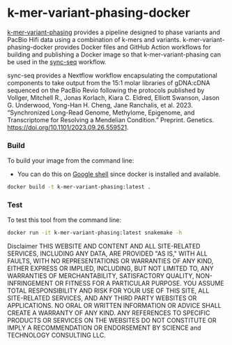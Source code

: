 # k-mer-variant-phasing-docker

[k-mer-variant-phasing](https://github.com/mrvollger/k-mer-variant-phasing) provides a pipeline designed to phase variants and PacBio Hifi data using a combination of k-mers and variants. k-mer-variant-phasing-docker provides Docker files and GitHub Action workflows for building and publishing a Docker image so that k-mer-variant-phasing can be used in the [sync-seq](https://github.com/adeslatt/sync-seq) workflow.

sync-seq provides a Nextflow workflow encapsulating the computational components to take output from the 15:1 molar libraries of gDNA:cDNA sequenced on the PacBio Revio following the protocols published by Vollger, Mitchell R., Jonas Korlach, Kiara C. Eldred, Elliott Swanson, Jason G. Underwood, Yong-Han H. Cheng, Jane Ranchalis, et al. 2023. “Synchronized Long-Read Genome, Methylome, Epigenome, and Transcriptome for Resolving a Mendelian Condition.” Preprint. Genetics. https://doi.org/10.1101/2023.09.26.559521.

### Build

To build your image from the command line:
* You can do this on [Google shell](https://shell.cloud.google.com) since docker is installed and available.

```bash
docker build -t k-mer-variant-phasing:latest .
```

### Test

To test this tool from the command line:

```bash
docker run -it k-mer-variant-phasing:latest snakemake -h
```

Disclaimer
THIS WEBSITE AND CONTENT AND ALL SITE-RELATED SERVICES, INCLUDING ANY DATA, ARE PROVIDED "AS IS," WITH ALL FAULTS, WITH NO REPRESENTATIONS OR WARRANTIES OF ANY KIND, EITHER EXPRESS OR IMPLIED, INCLUDING, BUT NOT LIMITED TO, ANY WARRANTIES OF MERCHANTABILITY, SATISFACTORY QUALITY, NON-INFRINGEMENT OR FITNESS FOR A PARTICULAR PURPOSE. YOU ASSUME TOTAL RESPONSIBILITY AND RISK FOR YOUR USE OF THIS SITE, ALL SITE-RELATED SERVICES, AND ANY THIRD PARTY WEBSITES OR APPLICATIONS. NO ORAL OR WRITTEN INFORMATION OR ADVICE SHALL CREATE A WARRANTY OF ANY KIND. ANY REFERENCES TO SPECIFIC PRODUCTS OR SERVICES ON THE WEBSITES DO NOT CONSTITUTE OR IMPLY A RECOMMENDATION OR ENDORSEMENT BY SCIENCE and TECHNOLOGY CONSULTING LLC.
